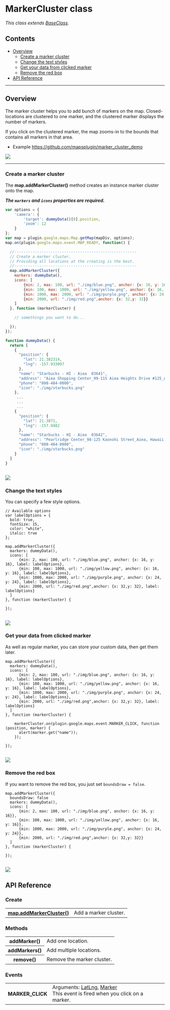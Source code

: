 # MarkerCluster class

_This class extends [BaseClass](../BaseClass/README.md)_.

## Contents

  - <a href="#overview">Overview</a>
    - <a href="#create-a-marker-cluster">Create a marker cluster</a>
    - <a href="#change-the-text-styles">Change the text styles</a>
    - <a href="#get-your-data-from-clicked-marker">Get your data from clicked marker</a>
    - <a href="#remove-the-red-box">Remove the red box</a>
  - <a href="#api-reference">API Reference</a>

------------

## Overview

The marker cluster helps you to add bunch of markers on the map.
Closed-locations are clustered to one marker, and the clustered marker displays the number of markers.

If you click on the clustered marker, the map zooms-in to the bounds that contains all markers in that area.

- Example
https://github.com/mapsplugin/marker_cluster_demo

![](cluster.gif)

------------

### Create a marker cluster

The **map.addMarkerCluster()** method creates an instance marker cluster onto the map.

**_The `markers` and `icons` properties are required._**

```js
var options = {
    'camera': {
        'target': dummyData()[0].position,
        'zoom': 12
    }
};
var map = plugin.google.maps.Map.getMap(mapDiv, options);
map.on(plugin.google.maps.event.MAP_READY, function() {

  //------------------------------------------------------
  // Create a marker cluster.
  // Providing all locations at the creating is the best.
  //------------------------------------------------------
  map.addMarkerCluster({
    markers: dummyData(),
    icons: [
        {min: 2, max: 100, url: "./img/blue.png", anchor: {x: 16, y: 16}},
        {min: 100, max: 1000, url: "./img/yellow.png", anchor: {x: 16, y: 16}},
        {min: 1000, max: 2000, url: "./img/purple.png", anchor: {x: 24, y: 24}},
        {min: 2000, url: "./img/red.png",anchor: {x: 32,y: 32}}
    ]
  }, function (markerCluster) {

    // somethings you want to do...

  });
});

function dummyData() {
  return [
    {
      "position": {
        "lat": 21.382314,
        "lng": -157.933097
      },
      "name": "Starbucks - HI - Aiea  03641",
      "address": "Aiea Shopping Center_99-115 Aiea Heights Drive #125_Aiea, Hawaii 96701",
      "phone": "808-484-0000",
      "icon": "./img/starbucks.png"
    },
     ...
     ...
     ...
    {
      "position": {
        "lat": 21.3871,
        "lng": -157.9482
      },
      "name": "Starbucks - HI - Aiea  03642",
      "address": "Pearlridge Center_98-125 Kaonohi Street_Aiea, Hawaii 96701",
      "phone": "808-484-0000",
      "icon": "./img/starbucks.png"
    }
  ]
}

```

![](example1.gif)
------------

### Change the text styles

You can specify a few style options.

```
// Available options
var labelOptions = {
  bold: true,
  fontSize: 15,
  color: "white",
  italic: true
};

map.addMarkerCluster({
  markers: dummyData(),
  icons: [
      {min: 2, max: 100, url: "./img/blue.png", anchor: {x: 16, y: 16}, label: labelOptions},
      {min: 100, max: 1000, url: "./img/yellow.png", anchor: {x: 16, y: 16}, label: labelOptions},
      {min: 1000, max: 2000, url: "./img/purple.png", anchor: {x: 24, y: 24}, label: labelOptions},
      {min: 2000, url: "./img/red.png",anchor: {x: 32,y: 32}, label: labelOptions}
  ]
}, function (markerCluster) {

});
```

![](example2.gif)
------------

### Get your data from clicked marker

As well as regular marker, you can store your custom data, then get them later.

```
map.addMarkerCluster({
  markers: dummyData(),
  icons: [
      {min: 2, max: 100, url: "./img/blue.png", anchor: {x: 16, y: 16}, label: labelOptions},
      {min: 100, max: 1000, url: "./img/yellow.png", anchor: {x: 16, y: 16}, label: labelOptions},
      {min: 1000, max: 2000, url: "./img/purple.png", anchor: {x: 24, y: 24}, label: labelOptions},
      {min: 2000, url: "./img/red.png",anchor: {x: 32,y: 32}, label: labelOptions}
  ]
}, function (markerCluster) {

    markerCluster.on(plugin.google.maps.event.MARKER_CLICK, function (position, marker) {
      alert(marker.get("name"));
    });

});
```

![](example3.gif)
------------

### Remove the red box

If you want to remove the red box, you just set `boundsDraw = false`.

```
map.addMarkerCluster({
  boundsDraw: false
  markers: dummyData(),
  icons: [
      {min: 2, max: 100, url: "./img/blue.png", anchor: {x: 16, y: 16}},
      {min: 100, max: 1000, url: "./img/yellow.png", anchor: {x: 16, y: 16}},
      {min: 1000, max: 2000, url: "./img/purple.png", anchor: {x: 24, y: 24}},
      {min: 2000, url: "./img/red.png",anchor: {x: 32,y: 32}}
  ]
}, function (markerCluster) {

});
```

![](example4.gif)
------------

## API Reference

### Create

<table>
    <tr>
        <th><a href="./addMarkerCluster/README.md">map.addMarkerCluster()</a></th>
        <td>Add a marker cluster.</td>
    </tr>
</table>


### Methods

<table>
    <tr>
        <th>addMarker()</th>
        <td>Add one location.</td>
    </tr>
    <tr>
        <th>addMarkers()</th>
        <td>Add multiple locations.</td>
    </tr>
    <tr>
        <th>remove()</th>
        <td>Remove the marker cluster.</td>
    </tr>
</table>


### Events

<table>
    <tr>
        <th>MARKER_CLICK</th>
        <td>Arguments:  <a href="../LatLng/README.md">LatLng</a>, <a href="../Marker/README.md">Marker</a><br>This event is fired when you click on a marker.</td>
    </tr>
</table>
